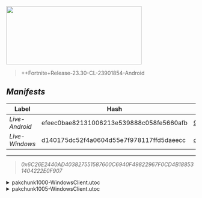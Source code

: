 <div style="pointer-events: none">
  <img style="pointer-events: none" src="https://raw.githubusercontent.com/Tectors/Archive/master/source/dependents/gen.24.20.svg" width="360" height="155">
<div>

 >  
  
  > ++Fortnite+Release-23.30-CL-23901854-Android

## *Manifests*
| Label | Hash | Route |
| - | - | - |
| *Live-Android* | efeec0bae82131006213e539888c058fe5660afb | [94q-LE7lSdyaGpEBCUyYocEhcIVm2g](https://github.com/Tectors/Archive/blob/master/manifests/94q-LE7lSdyaGpEBCUyYocEhcIVm2g.manifest) |
| *Live-Windows* | d140175dc52f4a0604d55e7f978117ffd5daeecc | [ois5wAXb8Ey7DnuQCE6Bov2JuNamNg](https://github.com/Tectors/Archive/blob/master/manifests/ois5wAXb8Ey7DnuQCE6Bov2JuNamNg.manifest) |

---

> *0x6C26E2440AD403827551587600C6940F49822967F0CD4B188531404222E0F907*

<details>
  <summary>pakchunk1000-WindowsClient.utoc</summary>

 > 
    0x13701D226DD56AF560EC5C0AEC704416BE9EDEC139D8850BEAB6631859BD402A

  <img src="https://raw.githubusercontent.com/Tectors/Archive/master/source/dependents/referred/EID_Nimble.svg" width="100"> 
</details>

<details>
  <summary>pakchunk1005-WindowsClient.utoc</summary>

 > 
    0xCE40528117ED504741DDDA9A7A52F0685231C95BF70300DB75CC1CE61B20FBE9

  <img src="https://raw.githubusercontent.com/Tectors/Archive/master/source/dependents/referred/EID_DoubleTake.svg" width="100"> 
</details>

